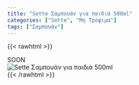 ```yaml
---
title: "Sette Σαμπουάν για παιδιά 500ml"
categories: ["Sette", "Μη Τρόφιμα"]
tags: ["Σαμπουάν"]
---
```

{{< rawhtml >}}

<div class="sload432"><div class="product">SOON<br><div class="pimg"><img alt="Sette Σαμπουάν για παιδιά 500ml" title="Sette Σαμπουάν για παιδιά 500ml" src="/media/images/sette-sampouan-gia-paidia-500ml.jpg"></div></div></div>
{{< /rawhtml >}}


